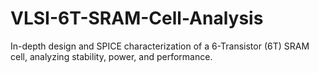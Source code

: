 # VLSI-6T-SRAM-Cell-Analysis
In-depth design and SPICE characterization of a 6-Transistor (6T) SRAM cell, analyzing stability, power, and performance.

